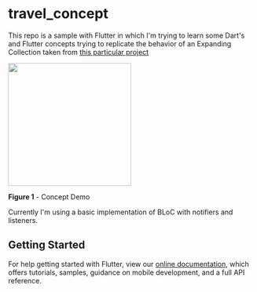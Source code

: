 # travel_concept

This repo is a sample with Flutter in which I'm trying to learn some Dart's and
Flutter concepts trying to replicate the behavior of an Expanding Collection taken
from [this particular project](https://www.uplabs.com/posts/expanding-collection-ae9acc7e-28ee-41f1-9ba7-714d95292811)

<img src="imgs/Flutter-TravelConceptDemo.gif" width="250"/>

**Figure 1** - Concept Demo

Currently I'm using a basic implementation of BLoC with notifiers and listeners.

## Getting Started

For help getting started with Flutter, view our
[online documentation](https://flutter.dev/docs), which offers tutorials,
samples, guidance on mobile development, and a full API reference.

